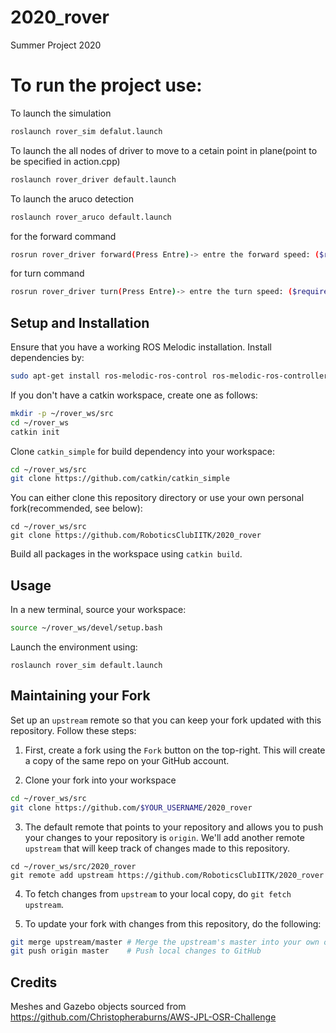 # 2020_rover
Summer Project 2020
# To run the project use:

To launch the simulation
  ```bash
  roslaunch rover_sim defalut.launch
  ```
  
To launch the all nodes of driver to move to a cetain point in plane(point to be specified in action.cpp)
  ```bash
  roslaunch rover_driver default.launch
  ```  
To launch the aruco detection
   ```bash
   roslaunch rover_aruco default.launch
   ```
for the forward command
  ```bash
  rosrun rover_driver forward(Press Entre)-> entre the forward speed: ($required speed)
  ```
for turn command
  ```bash
  rosrun rover_driver turn(Press Entre)-> entre the turn speed: ($required speed)
  ```
## Setup and Installation

Ensure that you have a working ROS Melodic installation.
Install dependencies by:
```bash
sudo apt-get install ros-melodic-ros-control ros-melodic-ros-controllers
```

If you don't have a catkin workspace, create one as follows:
```bash
mkdir -p ~/rover_ws/src
cd ~/rover_ws
catkin init
```
Clone `catkin_simple` for build dependency into your workspace:
```bash
cd ~/rover_ws/src
git clone https://github.com/catkin/catkin_simple
```

You can either clone this repository directory or use your own personal fork(recommended, see below):
```
cd ~/rover_ws/src
git clone https://github.com/RoboticsClubIITK/2020_rover
```

Build all packages in the workspace using `catkin build`.

## Usage

In a new terminal, source your workspace:
```bash
source ~/rover_ws/devel/setup.bash
```

Launch the environment using:
```
roslaunch rover_sim default.launch
```

## Maintaining your Fork

Set up an `upstream` remote so that you can keep your fork updated with this repository. Follow these steps:
1. First, create a fork using the `Fork` button on the top-right. This will create a copy of the same repo on your GitHub account.

2. Clone your fork into your workspace
```bash
cd ~/rover_ws/src
git clone https://github.com/$YOUR_USERNAME/2020_rover
```
3. The default remote that points to your repository and allows you to push your changes to your repository is `origin`. We'll add another remote `upstream` that will keep track of changes made to this repository.
```
cd ~/rover_ws/src/2020_rover
git remote add upstream https://github.com/RoboticsClubIITK/2020_rover
```

4. To fetch changes from `upstream` to your local copy, do `git fetch upstream`.

5. To update your fork with changes from this repository, do the following:
```bash
git merge upstream/master # Merge the upstream's master into your own origin/master
git push origin master    # Push local changes to GitHub
```


## Credits

Meshes and Gazebo objects sourced from https://github.com/Christopheraburns/AWS-JPL-OSR-Challenge
